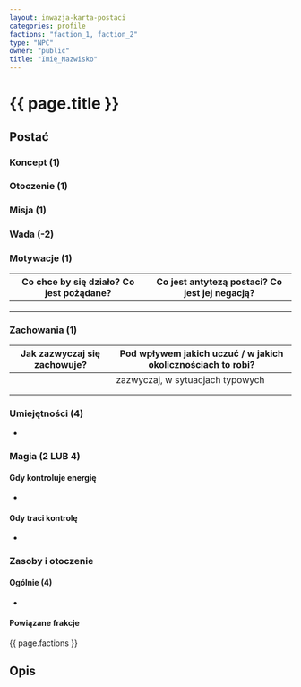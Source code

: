 ```yaml
---
layout: inwazja-karta-postaci
categories: profile
factions: "faction_1, faction_2"
type: "NPC"
owner: "public"
title: "Imię_Nazwisko"
---
```


# {{ page.title }}

## Postać

### Koncept (1)



### Otoczenie (1)



### Misja (1)



### Wada (-2)



### Motywacje (1)

| Co chce by się działo? Co jest pożądane?                 | Co jest antytezą postaci? Co jest jej negacją?               |
|----------------------------------------------------------|--------------------------------------------------------------|
|  |  |
|  |  |
|  |  |

### Zachowania (1)

| Jak zazwyczaj się zachowuje?                             | Pod wpływem jakich uczuć / w jakich okolicznościach to robi? |
|----------------------------------------------------------|--------------------------------------------------------------|
|  | zazwyczaj, w sytuacjach typowych |
|  |  |
|  |  |

### Umiejętności (4)

* 

### Magia (2 LUB 4)

#### Gdy kontroluje energię

* 

#### Gdy traci kontrolę

* 

### Zasoby i otoczenie

#### Ogólnie (4)

* 

#### Powiązane frakcje

{{ page.factions }}

## Opis

